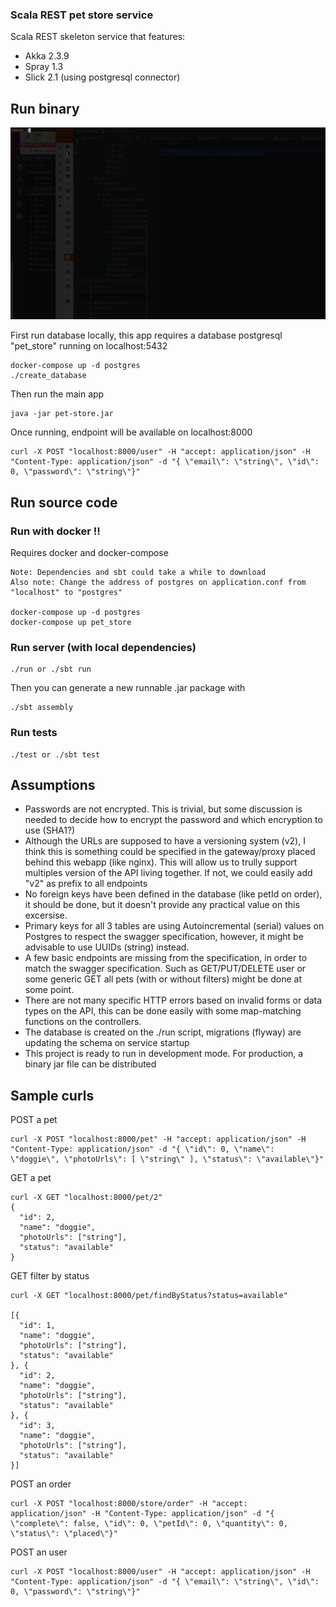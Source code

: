 ### Scala REST pet store service

Scala REST skeleton service that features:

* Akka 2.3.9
* Spray 1.3
* Slick 2.1 (using postgresql connector)

## Run binary

![pet_store.gif](pet_store.gif)

First run database locally, this app requires a database postgresql "pet_store" running on localhost:5432

    docker-compose up -d postgres
    ./create_database

Then run the main app

    java -jar pet-store.jar

Once running, endpoint will be available on localhost:8000

    curl -X POST "localhost:8000/user" -H "accept: application/json" -H "Content-Type: application/json" -d "{ \"email\": \"string\", \"id\": 0, \"password\": \"string\"}"


## Run source code

### Run with docker !!

Requires docker and docker-compose

    Note: Dependencies and sbt could take a while to download
    Also note: Change the address of postgres on application.conf from "localhost" to "postgres"

    docker-compose up -d postgres
    docker-compose up pet_store

### Run server (with local dependencies)

    ./run or ./sbt run

Then you can generate a new runnable .jar package with

    ./sbt assembly


### Run tests

    ./test or ./sbt test


## Assumptions

- Passwords are not encrypted. This is trivial, but some discussion is needed to decide how to encrypt the password and which encryption to use (SHA1?)
- Although the URLs are supposed to have a versioning system (v2), I think this is something could be specified in the gateway/proxy placed behind this webapp (like nginx).
    This will allow us to trully support multiples version of the API living together. If not, we could easily add "v2" as prefix to all endpoints
- No foreign keys have been defined in the database (like petId on order), it should be done, but it doesn't provide any practical value on this excersise.
- Primary keys for all 3 tables are using Autoincremental (serial) values on Postgres to respect the swagger specification, however, it might be advisable to use UUIDs (string) instead.
- A few basic endpoints are missing from the specification, in order to match the swagger specification. Such as GET/PUT/DELETE user or some generic GET all pets (with or without filters) might be done at some point.
- There are not many specific HTTP errors based on invalid forms or data types on the API, this can be done easily with some map-matching functions on the controllers.
- The database is created on the ./run script, migrations (flyway) are updating the schema on service startup
- This project is ready to run in development mode. For production, a binary jar file can be distributed

## Sample curls

POST a pet

```
curl -X POST "localhost:8000/pet" -H "accept: application/json" -H "Content-Type: application/json" -d "{ \"id\": 0, \"name\": \"doggie\", \"photoUrls\": [ \"string\" ], \"status\": \"available\"}"
```

GET a pet
```
curl -X GET "localhost:8000/pet/2"
{
  "id": 2,
  "name": "doggie",
  "photoUrls": ["string"],
  "status": "available"
}
```

GET filter by status

```
curl -X GET "localhost:8000/pet/findByStatus?status=available"

[{
  "id": 1,
  "name": "doggie",
  "photoUrls": ["string"],
  "status": "available"
}, {
  "id": 2,
  "name": "doggie",
  "photoUrls": ["string"],
  "status": "available"
}, {
  "id": 3,
  "name": "doggie",
  "photoUrls": ["string"],
  "status": "available"
}]
```

POST an order

```
curl -X POST "localhost:8000/store/order" -H "accept: application/json" -H "Content-Type: application/json" -d "{ \"complete\": false, \"id\": 0, \"petId\": 0, \"quantity\": 0, \"status\": \"placed\"}"
```

POST an user

```
curl -X POST "localhost:8000/user" -H "accept: application/json" -H "Content-Type: application/json" -d "{ \"email\": \"string\", \"id\": 0, \"password\": \"string\"}"
```


